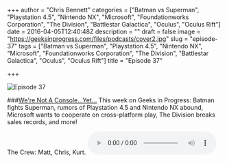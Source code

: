 +++
author = "Chris Bennett"
categories = ["Batman vs Superman", "Playstation 4.5", "Nintendo NX", "Microsoft", "Foundationworks Corporation", "The Division", "Battlestar Galactica", "Oculus", "Oculus Rift"]
date = 2016-04-05T12:40:48Z
description = ""
draft = false
image = "https://geeksinprogress.com/files/podcasts/cover2.jpg"
slug = "episode-37"
tags = ["Batman vs Superman", "Playstation 4.5", "Nintendo NX", "Microsoft", "Foundationworks Corporation", "The Division", "Battlestar Galactica", "Oculus", "Oculus Rift"]
title = "Episode 37"

+++

![Episode 37](http://geeksinprogress.com/files/podcasts/covers/s01e37_cover.jpg)

###[We're Not A Console...Yet...](http://files.podcast.geeksinprogress.com/files/podcasts/1/s01e37_WereNotAConsoleYet.mp3)
This week on Geeks in Progress: Batman fights Superman, rumors of Playstation 4.5 and Nintendo NX abound, Microsoft wants to cooperate on cross-platform play, The Division breaks sales records, and more!

The Crew: Matt, Chris, Kurt.
<audio controls>
  <source src="http://files.podcast.geeksinprogress.com/files/podcasts/1/s01e37_WereNotAConsoleYet.mp3" 	type="audio/mpeg">
</audio>